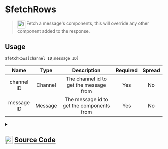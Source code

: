# $fetchRows
> <img align="top" src="https://upload.wikimedia.org/wikipedia/commons/thumb/e/e4/Infobox_info_icon.svg/160px-Infobox_info_icon.svg.png?20150409153300" alt="image" width="25" height="auto"> Fetch a message's components, this will override any other component added to the response.
## Usage
```
$fetchRows[channel ID;message ID]
```
| Name | Type | Description | Required | Spread
| :---: | :---: | :---: | :---: | :---: |
channel ID | Channel | The channel id to get the message from | Yes | No
message ID | Message | The message id to get the components from | Yes | No
<details>
<summary>
    
## <img align="top" src="https://cdn4.iconfinder.com/data/icons/iconsimple-logotypes/512/github-512.png" alt="image" width="25" height="auto">  [Source Code](https://github.com/tryforge/ForgeScript-V2/blob/main/src/native/fetchRows.ts)
    
</summary>
    
```ts
import { ActionRowBuilder } from "discord.js"
import { ArgType, NativeFunction, Return } from "../structures"

export default new NativeFunction({
    name: "$fetchRows",
    description: "Fetch a message's components, this will override any other component added to the response.",
    unwrap: true,
    args: [
        {
            name: "channel ID",
            description: "The channel id to get the message from",
            rest: false,
            required: true,
            type: ArgType.Channel
        },
        {
            name: "message ID",
            description: "The message id to get the components from",
            pointer: 0,
            rest: false,
            type: ArgType.Message,
            required: true
        }
    ],
    brackets: true,
    execute(ctx, [, msg ]) {
        ctx.container.components = msg.components.map(x => ActionRowBuilder.from(x))
        return Return.success()
    },
})
```
    
</details>